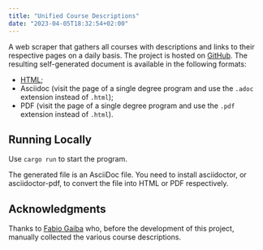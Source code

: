 ```yaml
---
title: "Unified Course Descriptions"
date: "2023-04-05T18:32:54+02:00"
---
```


A web scraper that gathers all courses with descriptions and links to their respective pages on a daily basis.
The project is hosted on [GitHub](https://github.com/cartabinaria/course-description-merged).
The resulting self-generated document is available in the following formats:

- [HTML](https://cartabinaria.students.cs.unibo.it/course-description-merged);
- Asciidoc (visit the page of a single degree program and use the `.adoc` extension instead of `.html`);
- PDF (visit the page of a single degree program and use the `.pdf` extension instead of `.html`).

## Running Locally

Use `cargo run` to start the program.

The generated file is an AsciiDoc file.
You need to install asciidoctor, or asciidoctor-pdf, to convert the file into HTML or PDF respectively.

## Acknowledgments

Thanks to [Fabio Gaiba](https://github.com/faguccio) who, before the development of this project, manually collected the various course descriptions.